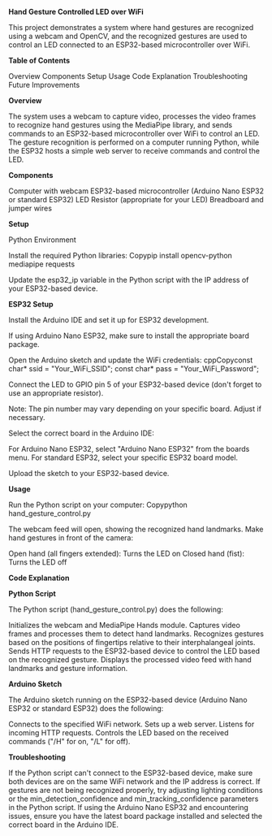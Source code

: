 **Hand Gesture Controlled LED over WiFi**

This project demonstrates a system where hand gestures are recognized using a webcam and OpenCV, and the recognized gestures are used to control an LED connected to an ESP32-based microcontroller over WiFi.

**Table of Contents**

Overview
Components
Setup
Usage
Code Explanation
Troubleshooting
Future Improvements

**Overview**

The system uses a webcam to capture video, processes the video frames to recognize hand gestures using the MediaPipe library, and sends commands to an ESP32-based microcontroller over WiFi to control an LED. The gesture recognition is performed on a computer running Python, while the ESP32 hosts a simple web server to receive commands and control the LED.

**Components**

Computer with webcam
ESP32-based microcontroller (Arduino Nano ESP32 or standard ESP32)
LED
Resistor (appropriate for your LED)
Breadboard and jumper wires

**Setup**

Python Environment

Install the required Python libraries:
Copypip install opencv-python mediapipe requests

Update the esp32_ip variable in the Python script with the IP address of your ESP32-based device.

**ESP32 Setup**

Install the Arduino IDE and set it up for ESP32 development.

If using Arduino Nano ESP32, make sure to install the appropriate board package.


Open the Arduino sketch and update the WiFi credentials:
cppCopyconst char* ssid = "Your_WiFi_SSID";
const char* pass = "Your_WiFi_Password";

Connect the LED to GPIO pin 5 of your ESP32-based device (don't forget to use an appropriate resistor).

Note: The pin number may vary depending on your specific board. Adjust if necessary.


Select the correct board in the Arduino IDE:

For Arduino Nano ESP32, select "Arduino Nano ESP32" from the boards menu.
For standard ESP32, select your specific ESP32 board model.


Upload the sketch to your ESP32-based device.

**Usage**

Run the Python script on your computer:
Copypython hand_gesture_control.py

The webcam feed will open, showing the recognized hand landmarks.
Make hand gestures in front of the camera:

Open hand (all fingers extended): Turns the LED on
Closed hand (fist): Turns the LED off



**Code Explanation**

**Python Script**

The Python script (hand_gesture_control.py) does the following:

Initializes the webcam and MediaPipe Hands module.
Captures video frames and processes them to detect hand landmarks.
Recognizes gestures based on the positions of fingertips relative to their interphalangeal joints.
Sends HTTP requests to the ESP32-based device to control the LED based on the recognized gesture.
Displays the processed video feed with hand landmarks and gesture information.

**Arduino Sketch**

The Arduino sketch running on the ESP32-based device (Arduino Nano ESP32 or standard ESP32) does the following:

Connects to the specified WiFi network.
Sets up a web server.
Listens for incoming HTTP requests.
Controls the LED based on the received commands ("/H" for on, "/L" for off).

**Troubleshooting**

If the Python script can't connect to the ESP32-based device, make sure both devices are on the same WiFi network and the IP address is correct.
If gestures are not being recognized properly, try adjusting lighting conditions or the min_detection_confidence and min_tracking_confidence parameters in the Python script.
If using the Arduino Nano ESP32 and encountering issues, ensure you have the latest board package installed and selected the correct board in the Arduino IDE.
